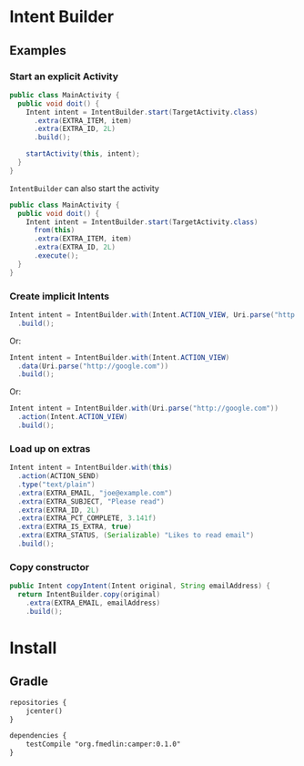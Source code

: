# Intent Builder

## Examples

### Start an explicit Activity

``` java
public class MainActivity {
  public void doit() {
    Intent intent = IntentBuilder.start(TargetActivity.class)
      .extra(EXTRA_ITEM, item)
      .extra(EXTRA_ID, 2L)
      .build();

    startActivity(this, intent);
  }
}
```

`IntentBuilder` can also start the activity

``` java
public class MainActivity {
  public void doit() {
    Intent intent = IntentBuilder.start(TargetActivity.class)
      from(this)
      .extra(EXTRA_ITEM, item)
      .extra(EXTRA_ID, 2L)
      .execute();
  }
}
```
### Create implicit Intents

``` java
Intent intent = IntentBuilder.with(Intent.ACTION_VIEW, Uri.parse("http://google.com"))
  .build();
```

Or:

``` java
Intent intent = IntentBuilder.with(Intent.ACTION_VIEW)
  .data(Uri.parse("http://google.com"))
  .build();
```

Or:

``` java
Intent intent = IntentBuilder.with(Uri.parse("http://google.com"))
  .action(Intent.ACTION_VIEW)
  .build();
```

### Load up on extras

``` java
Intent intent = IntentBuilder.with(this)
  .action(ACTION_SEND)
  .type("text/plain")
  .extra(EXTRA_EMAIL, "joe@example.com")
  .extra(EXTRA_SUBJECT, "Please read")
  .extra(EXTRA_ID, 2L)
  .extra(EXTRA_PCT_COMPLETE, 3.141f)
  .extra(EXTRA_IS_EXTRA, true)
  .extra(EXTRA_STATUS, (Serializable) "Likes to read email")
  .build();
```

### Copy constructor

``` java
public Intent copyIntent(Intent original, String emailAddress) {
  return IntentBuilder.copy(original)
    .extra(EXTRA_EMAIL, emailAddress)
    .build();
```

# Install

## Gradle

``` xml
repositories {
    jcenter()
}

dependencies {
    testCompile "org.fmedlin:camper:0.1.0"
}
```
